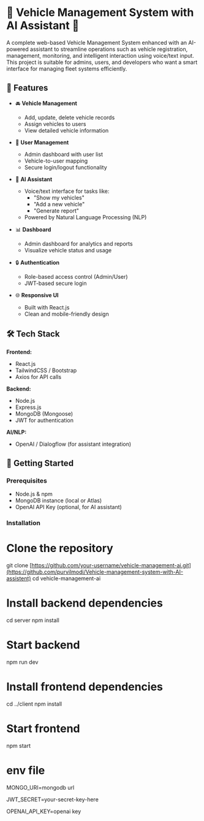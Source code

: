 # 🚗 Vehicle Management System with AI Assistant 🤖

A complete web-based Vehicle Management System enhanced with an AI-powered assistant to streamline operations such as vehicle registration, management, monitoring, and intelligent interaction using voice/text input. This project is suitable for admins, users, and developers who want a smart interface for managing fleet systems efficiently.

## 📌 Features

- 🚘 **Vehicle Management**
  - Add, update, delete vehicle records
  - Assign vehicles to users
  - View detailed vehicle information

- 👥 **User Management**
  - Admin dashboard with user list
  - Vehicle-to-user mapping
  - Secure login/logout functionality

- 🤖 **AI Assistant**
  - Voice/text interface for tasks like:
    - "Show my vehicles"
    - "Add a new vehicle"
    - "Generate report"
  - Powered by Natural Language Processing (NLP)

- 📊 **Dashboard**
  - Admin dashboard for analytics and reports
  - Visualize vehicle status and usage

- 🔒 **Authentication**
  - Role-based access control (Admin/User)
  - JWT-based secure login

- 🌐 **Responsive UI**
  - Built with React.js
  - Clean and mobile-friendly design

## 🛠️ Tech Stack

**Frontend:**
- React.js
- TailwindCSS / Bootstrap
- Axios for API calls

**Backend:**
- Node.js
- Express.js
- MongoDB (Mongoose)
- JWT for authentication

**AI/NLP:**
- OpenAI / Dialogflow (for assistant integration)

## 🚀 Getting Started

### Prerequisites

- Node.js & npm
- MongoDB instance (local or Atlas)
- OpenAI API Key (optional, for AI assistant)

### Installation

# Clone the repository
git clone [https://github.com/your-username/vehicle-management-ai.git](https://github.com/purvilmodi/Vehicle-management-system-with-AI-assistent)
cd vehicle-management-ai

# Install backend dependencies
cd server
npm install

# Start backend
npm run dev

# Install frontend dependencies
cd ../client
npm install

# Start frontend
npm start

# env file

MONGO_URI=mongodb url

JWT_SECRET=your-secret-key-here 

OPENAI_API_KEY=openai key 



